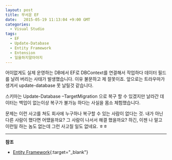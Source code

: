 ```yaml
---
layout: post
title: 무서운 EF
date:   2015-05-19 11:13:04 +9:00 GMT
categories: 
  - Visual Studio
tags: 
  - EF
  - Update-Database
  - Entity Framework
  - Entension
  - 일을하지말아야지
---
```


어이없게도 실제 운영하는 DB에서 EF로 DBContext를 연결해서 작업하다 데이터 필드를 날려 버리는 사태가 발생했습니다. 이유 불문하고 제 잘못이죠. 앞으로는 트라우마가 생겨서 update-database 못 날릴것 같습니다.

스키마는 Update-Database –TargetMigration 으로 복구 할 수 있겠지만 날라간 데이터는 백업이 없는이상 복구가 불가능 하다는 사실을 몸소 체험했습니다.

문제는 이런 사고를 쳐도 회사에 누구하나 복구할 수 있는 사람이 없다는 것. 내가 아닌 다른 사람이 했다면 어땠을까요? 그 사람이 나서서 해결 했을까요?
하긴, 이젠 나 말고 이런일 하는 놈도 없는데 그런 사고칠 일도 없네요. ㅎㅎ

---
**참조**    

* [Entity Framework](https://msdn.microsoft.com/en-us/data/jj591621.aspx){:target="_blank"}
